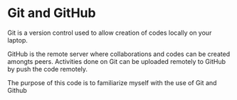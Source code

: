 <h1>Git and GitHub</h1>
<p>Git is a version control used to allow creation of codes locally on your laptop.</p>
<p>GitHub is the remote server where collaborations and codes can be created amongts peers. Activities done on Git can be uploaded remotely to GitHub by push the code remotely.</p>
<p>The purpose of this code is to familiarize myself with the use of Git and Github</p>

